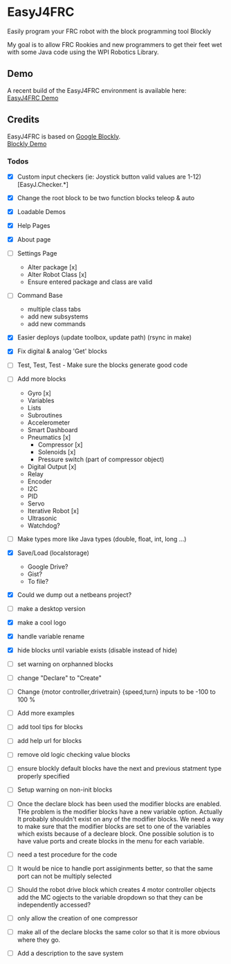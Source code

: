 EasyJ4FRC
=========

Easily program your FRC robot with the block programming tool Blockly

My goal is to allow FRC Rookies and new programmers to get their feet wet with some Java code using the WPI Robotics Library.

## Demo
A recent build of the EasyJ4FRC environment is available here:   
[EasyJ4FRC Demo](http://easyj.team5122.com/)

## Credits
EasyJ4FRC is based on [Google Blockly](http://code.google.com/p/blockly/).   
[Blockly Demo](https://blockly-demo.appspot.com/static/apps/index.html)
### Todos
- [x] Custom input checkers (ie: Joystick button valid values are 1-12) [EasyJ.Checker.\*]
- [x] Change the root block to be two function blocks teleop & auto
- [x] Loadable Demos
- [x] Help Pages
- [x] About page
- [ ] Settings Page
  - Alter package [x]
  - Alter Robot Class [x]
  - Ensure entered package and class are valid
- [ ] Command Base
  - multiple class tabs
  - add new subsystems
  - add new commands
- [x] Easier deploys (update toolbox, update path) (rsync in make)
- [x] Fix digital & analog 'Get' blocks
- [ ] Test, Test, Test - Make sure the blocks generate good code
- [ ] Add more blocks
  - Gyro [x]
  - Variables
  - Lists
  - Subroutines
  - Accelerometer
  - Smart Dashboard
  - Pneumatics [x]
    - Compressor [x]
    - Solenoids [x]
    - Pressure switch (part of compressor object)
  - Digital Output [x]
  - Relay
  - Encoder
  - I2C
  - PID
  - Servo
  - Iterative Robot [x]
  - Ultrasonic
  - Watchdog?
- [ ] Make types more like Java types (double, float, int, long ...)
- [x] Save/Load (localstorage)
  - Google Drive?
  - Gist?
  - To file?
- [x] Could we dump out a netbeans project?
- [ ] make a desktop version 
- [x] make a cool logo
- [x] handle variable rename
- [x] hide blocks until variable exists (disable instead of hide)
- [ ] set warning on orphanned blocks
- [ ] change "Declare" to "Create"
- [ ] Change {motor controller,drivetrain} {speed,turn} inputs to be -100 to 100 %
- [ ] Add more examples
- [ ] add tool tips for blocks
- [ ] add help url for blocks
- [ ] remove old logic checking value blocks
- [ ] ensure blockly default blocks have the next and previous statment type properly specified
- [ ] Setup warning on non-init blocks
- [ ] Once the declare block has been used the modifier blocks are enabled. THe problem is the modifier blocks have a new variable option. Actually It probably shouldn't exist on any of the modifier blocks. We need a way to make sure that the modifier blocks are set to one of the variables which exists because of a decleare block. One possible solution is to have value ports and create blocks in the menu for each variable.
- [ ] need a test procedure for the code
- [ ] It would be nice to handle port assiginments better, so that the same port can not be multiply selected
- [ ] Should the robot drive block which creates 4 motor controller objects add the MC ogjects to the variable dropdown so that they can be independently accessed?
- [ ] only allow the creation of one compressor
- [ ] make all of the declare blocks the same color so that it is more obvious where they go.
- [ ] Add a description to the save system





